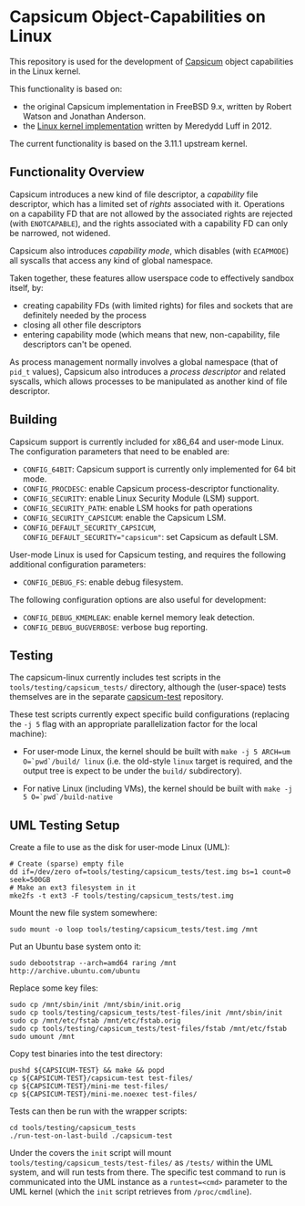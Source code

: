Capsicum Object-Capabilities on Linux
=====================================

This repository is used for the development of
[Capsicum](http://www.cl.cam.ac.uk/research/security/capsicum/) object
capabilities in the Linux kernel.

This functionality is based on:

 - the original Capsicum implementation in FreeBSD 9.x,
   written by Robert Watson and Jonathan Anderson.
 - the
   [Linux kernel implementation](http://git.chromium.org/gitweb/?p=chromiumos/third_party/kernel-capsicum.git;a=shortlog;h=refs/heads/capsicum)
   written by Meredydd Luff in 2012.

The current functionality is based on the 3.11.1 upstream kernel.

Functionality Overview
----------------------

Capsicum introduces a new kind of file descriptor, a *capability* file
descriptor, which has a limited set of *rights* associated with it.  Operations
on a capability FD that are not allowed by the associated rights are rejected
(with `ENOTCAPABLE`), and the rights associated with a capability FD can only
be narrowed, not widened.

Capsicum also introduces *capability mode*, which disables (with `ECAPMODE`)
all syscalls that access any kind of global namespace.

Taken together, these features allow userspace code to effectively sandbox
itself, by:

 - creating capability FDs (with limited rights) for files and sockets that are
   definitely needed by the process
 - closing all other file descriptors
 - entering capability mode (which means that new, non-capability, file
   descriptors can't be opened.

As process management normally involves a global namespace (that of `pid_t`
values), Capsicum also introduces a *process descriptor* and related syscalls,
which allows processes to be manipulated as another kind of file descriptor.

Building
--------

Capsicum support is currently included for x86_64 and user-mode Linux.  The
configuration parameters that need to be enabled are:

 - `CONFIG_64BIT`: Capsicum support is currently only implemented for 64 bit mode.
 - `CONFIG_PROCDESC`: enable Capsicum process-descriptor functionality.
 - `CONFIG_SECURITY`: enable Linux Security Module (LSM) support.
 - `CONFIG_SECURITY_PATH`: enable LSM hooks for path operations
 - `CONFIG_SECURITY_CAPSICUM`: enable the Capsicum LSM.
 - `CONFIG_DEFAULT_SECURITY_CAPSICUM`, `CONFIG_DEFAULT_SECURITY="capsicum"`: set Capsicum
   as default LSM.

User-mode Linux is used for Capsicum testing, and requires the following
additional configuration parameters:

 - `CONFIG_DEBUG_FS`: enable debug filesystem.

The following configuration options are also useful for development:

 - `CONFIG_DEBUG_KMEMLEAK`: enable kernel memory leak detection.
 - `CONFIG_DEBUG_BUGVERBOSE`: verbose bug reporting.

Testing
-------

The capsicum-linux currently includes test scripts in the
`tools/testing/capsicum_tests/` directory, although the (user-space) tests themselves are
in the separate [capsicum-test](https://github.com/google/capsicum-test) repository.

These test scripts currently expect specific build configurations (replacing the
`-j 5` flag with an appropriate parallelization factor for the local machine):

 - For user-mode Linux, the kernel should be built with ``make -j 5 ARCH=um
   O=`pwd`/build/ linux`` (i.e. the old-style `linux` target is required, and the
   output tree is expect to be under the `build/` subdirectory).

 - For native Linux (including VMs), the kernel should be built with
   ``make -j 5 O=`pwd`/build-native``


UML Testing Setup
-----------------

Create a file to use as the disk for user-mode Linux (UML):

    # Create (sparse) empty file
    dd if=/dev/zero of=tools/testing/capsicum_tests/test.img bs=1 count=0 seek=500GB
    # Make an ext3 filesystem in it
    mke2fs -t ext3 -F tools/testing/capsicum_tests/test.img

Mount the new file system somewhere:

    sudo mount -o loop tools/testing/capsicum_tests/test.img /mnt

Put an Ubuntu base system onto it:

    sudo debootstrap --arch=amd64 raring /mnt http://archive.ubuntu.com/ubuntu

Replace some key files:

    sudo cp /mnt/sbin/init /mnt/sbin/init.orig
    sudo cp tools/testing/capsicum_tests/test-files/init /mnt/sbin/init
    sudo cp /mnt/etc/fstab /mnt/etc/fstab.orig
    sudo cp tools/testing/capsicum_tests/test-files/fstab /mnt/etc/fstab
    sudo umount /mnt

Copy test binaries into the test directory:

    pushd ${CAPSICUM-TEST} && make && popd
    cp ${CAPSICUM-TEST}/capsicum-test test-files/
    cp ${CAPSICUM-TEST}/mini-me test-files/
    cp ${CAPSICUM-TEST}/mini-me.noexec test-files/

Tests can then be run with the wrapper scripts:

    cd tools/testing/capsicum_tests
    ./run-test-on-last-build ./capsicum-test

Under the covers the `init` script will mount `tools/testing/capsicum_tests/test-files/`
as `/tests/` within the UML system, and will run tests from there.  The specific
test command to run is communicated into the UML instance as a `runtest=<cmd>` parameter
to the UML kernel (which the `init` script retrieves from `/proc/cmdline`).
